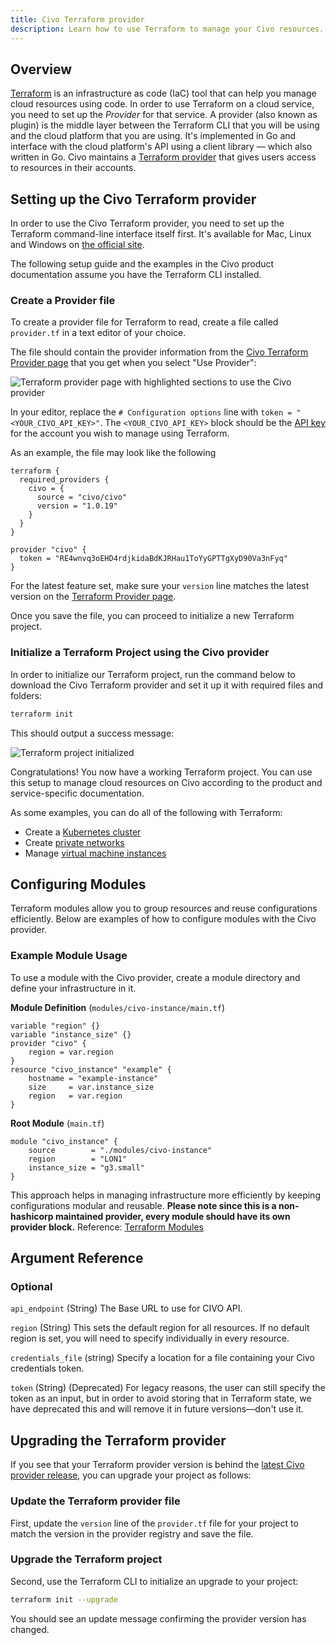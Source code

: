```yaml
---
title: Civo Terraform provider
description: Learn how to use Terraform to manage your Civo resources. Find out how to automate the creation and management of your Civo infrastructure.
---
```


<head>
  <title>Using Terraform with Civo | Civo Documentation</title>
</head>

## Overview

[Terraform](https://www.terraform.io) is an infrastructure as code (IaC) tool that can help you manage cloud resources using code. In order to use Terraform on a cloud service, you need to set up the *Provider* for that service. A provider (also known as plugin) is the middle layer between the Terraform CLI that you will be using and the cloud platform that you are using. It's implemented in Go and interface with the cloud platform's API using a client library — which also written in Go. Civo maintains a [Terraform provider](https://registry.terraform.io/providers/civo/civo/latest) that gives users access to resources in their accounts.

## Setting up the Civo Terraform provider

In order to use the Civo Terraform provider, you need to set up the Terraform command-line interface itself first. It's available for Mac, Linux and Windows on [the official site](https://developer.hashicorp.com/terraform/install).

The following setup guide and the examples in the Civo product documentation assume you have the Terraform CLI installed.

### Create a Provider file

To create a provider file for Terraform to read, create a file called `provider.tf` in a text editor of your choice.

The file should contain the provider information from the [Civo Terraform Provider page](https://registry.terraform.io/providers/civo/civo/latest) that you get when you select "Use Provider":

![Terraform provider page with highlighted sections to use the Civo provider](images/terraform-1.png)

In your editor, replace the `# Configuration options` line with `token = "<YOUR_CIVO_API_KEY>"`. The `<YOUR_CIVO_API_KEY>` block should be the [API key](../account/api-keys.md) for the account you wish to manage using Terraform.

As an example, the file may look like the following

```hcl
terraform {
  required_providers {
    civo = {
      source = "civo/civo"
      version = "1.0.19"
    }
  }
}

provider "civo" {
  token = "RE4wnvq3oEHD4rdjkidaBdKJRHau1ToYyGPTTgXyD90Va3nFyq"
}
```

For the latest feature set, make sure your `version` line matches the latest version on the [Terraform Provider page](https://registry.terraform.io/providers/civo/civo/latest).

Once you save the file, you can proceed to initialize a new Terraform project.

### Initialize a Terraform Project using the Civo provider

In order to initialize our Terraform project, run the command below to download the Civo Terraform provider and set it up it with required files and folders:

```bash
terraform init
```

This should output a success message:

![Terraform project initialized](images/terraform-2.png)

Congratulations! You now have a working Terraform project. You can use this setup to manage cloud resources on Civo according to the product and service-specific documentation.

As some examples, you can do all of the following with Terraform:

- Create a [Kubernetes cluster](../kubernetes/create-a-cluster.md)
- Create [private networks](../networking/private-networks.md)
- Manage [virtual machine instances](../compute/create-an-instance.md)


## Configuring Modules

Terraform modules allow you to group resources and reuse configurations efficiently. Below are examples of how to configure modules with the Civo provider.

### Example Module Usage

To use a module with the Civo provider, create a module directory and define your infrastructure in it.

**Module Definition** (`modules/civo-instance/main.tf`)

```
variable "region" {}
variable "instance_size" {}
provider "civo" {
    region = var.region
}
resource "civo_instance" "example" {
    hostname = "example-instance"
    size     = var.instance_size
    region   = var.region
}
```
**Root Module** (`main.tf`)
```
module "civo_instance" {
    source        = "./modules/civo-instance"
    region        = "LON1"
    instance_size = "g3.small"
} 
```

This approach helps in managing infrastructure more efficiently by keeping configurations modular and reusable.
**Please note since this is a non-hashicorp maintained provider, every module should have its own provider block.**
Reference: [Terraform Modules](https://developer.hashicorp.com/terraform/language/providers/requirements)

## Argument Reference

### Optional

`api_endpoint` (String) The Base URL to use for CIVO API.

`region` (String) This sets the default region for all resources. If no default region is set, you will need to specify individually in every resource.


`credentials_file` (string) Specify a location for a file containing your Civo credentials token.

`token` (String) (Deprecated) For legacy reasons, the user can still specify the token as an input, but in order to avoid storing that in Terraform state, we have deprecated this and will remove it in future versions—don't use it.

## Upgrading the Terraform provider

If you see that your Terraform provider version is behind the [latest Civo provider release](https://registry.terraform.io/providers/civo/civo/latest), you can upgrade your project as follows:

### Update the Terraform provider file

First, update the `version` line of the `provider.tf` file for your project to match the version in the provider registry and save the file.

### Upgrade the Terraform project

Second, use the Terraform CLI to initialize an upgrade to your project:

```bash
terraform init --upgrade
```

You should see an update message confirming the provider version has changed.
